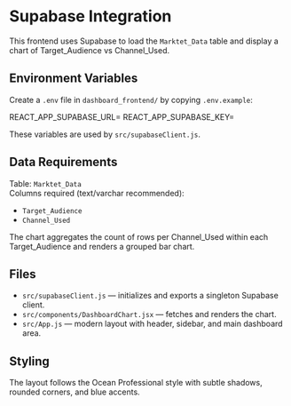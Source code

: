 # Supabase Integration

This frontend uses Supabase to load the `Marktet_Data` table and display a chart of Target_Audience vs Channel_Used.

## Environment Variables

Create a `.env` file in `dashboard_frontend/` by copying `.env.example`:

REACT_APP_SUPABASE_URL=<your-supabase-url>
REACT_APP_SUPABASE_KEY=<your-supabase-anon-key>

These variables are used by `src/supabaseClient.js`.

## Data Requirements

Table: `Marktet_Data`  
Columns required (text/varchar recommended):
- `Target_Audience`
- `Channel_Used`

The chart aggregates the count of rows per Channel_Used within each Target_Audience and renders a grouped bar chart.

## Files

- `src/supabaseClient.js` — initializes and exports a singleton Supabase client.
- `src/components/DashboardChart.jsx` — fetches and renders the chart.
- `src/App.js` — modern layout with header, sidebar, and main dashboard area.

## Styling

The layout follows the Ocean Professional style with subtle shadows, rounded corners, and blue accents.
